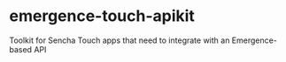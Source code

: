 emergence-touch-apikit
======================

Toolkit for Sencha Touch apps that need to integrate with an Emergence-based API
